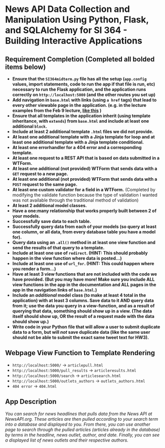 # News API Data Collection and Manipulation Using Python, Flask, and SQLAlchemy for SI 364 - Building Interactive Applications

## Requirement Completion (Completed all bolded items below)

- **Ensure that the `SI364midterm.py` file has all the setup (`app.config` values, import statements, code to run the app if that file is run, etc) necessary to run the Flask application, and the application runs correctly on `http://localhost:5000` (and the other routes you set up)**
- **Add navigation in `base.html` with links (using `a href` tags) that lead to every other viewable page in the application. (e.g. in the lecture examples from the Feb 9 lecture, [like this](https://www.dropbox.com/s/hjcls4cfdkqwy84/Screenshot%202018-02-15%2013.26.32.png?dl=0) )**
- **Ensure that all templates in the application inherit (using template inheritance, with `extends`) from `base.html` and include at least one additional `block`.**
- **Include at least 2 additional template `.html` files we did not provide.**
- **At least one additional template with a Jinja template for loop and at least one additional template with a Jinja template conditional.**
- **At least one errorhandler for a 404 error and a corresponding template.**
- **At least one request to a REST API that is based on data submitted in a WTForm.**
- **At least one additional (not provided) WTForm that sends data with a `GET` request to a new page.**
- **At least one additional (not provided) WTForm that sends data with a `POST` request to the same page.**
- **At least one custom validator for a field in a WTForm.** (Completed by modifying the validate function because the type of validation I wanted was not available through the traditional method of validation)
- **At least 2 additional model classes.**
- **Have a one:many relationship that works properly built between 2 of your models.**
- **Successfully save data to each table.**
- **Successfully query data from each of your models (so query at least one column, or all data, from every database table you have a model for).**
- **Query data using an `.all()` method in at least one view function and send the results of that query to a template.**
- **Include at least one use of `redirect`. (HINT: This should probably happen in the view function where data is posted...)**
- **Include at least one use of `url_for`. (HINT: This could happen where you render a form...)**
- **Have at least 3 view functions that are not included with the code we have provided. (But you may have more! Make sure you include ALL view functions in the app in the documentation and ALL pages in the app in the navigation links of `base.html`.)**
 - **Include an *additional* model class (to make at least 4 total in the application) with at least 3 columns. Save data to it AND query data from it; use the data you query in a view-function, and as a result of querying that data, something should show up in a view. (The data itself should show up, OR the result of a request made with the data should show up.)**
 - **Write code in your Python file that will allow a user to submit duplicate data to a form, but will *not* save duplicate data (like the same user should not be able to submit the exact same tweet text for HW3).**

## Webpage View Function to Template Rendering

 - `http://localhost:5000/` -> `articlepull.html`
 - `http://localhost:5000/pull_results` -> `articleresults.html`
 - `http://localhost:5000/search` -> `articlesearch.html`
 - `http://localhost:5000/outlets_authors` -> `outlets_authors.html`
 - `404 error` -> `404.html`

## App Description

*You can search for news headlines that pulls data from the News API at NewsAPI.org. These articles are then pulled according to your search term into a database and displayed to you. From there, you can use another page to search through the pulled articles (articles already in the database) by terms in the headline, news outlet, author, and date. Finally, you can see a displayed list of news outlets and their respective authors.*